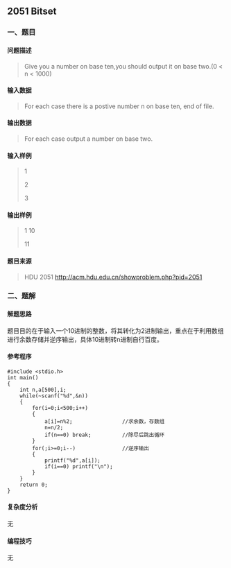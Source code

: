 ## 2051 Bitset

### 一、题目

#### 问题描述

> Give you a number on base ten,you should output it on base two.(0 < n < 1000) 

#### 输入数据

> For each case there is a postive number n on base ten, end of file.

#### 输出数据

> For each case output a number on base two.

#### 输入样例

> 1 
>
> 2
>
> 3

#### 输出样例

> 1
> 10
>
> 11

#### 题目来源

> HDU 2051 http://acm.hdu.edu.cn/showproblem.php?pid=2051

### 二、题解

#### 解题思路

题目目的在于输入一个10进制的整数，将其转化为2进制输出，重点在于利用数组进行余数存储并逆序输出，具体10进制转n进制自行百度。

#### 参考程序

```
#include <stdio.h>
int main()
{
    int n,a[500],i;
    while(~scanf("%d",&n))
    {
        for(i=0;i<500;i++)
        {
            a[i]=n%2;                //求余数，存数组
            n=n/2;
            if(n==0) break;          //除尽后跳出循环
        }
        for(;i>=0;i--)               //逆序输出
        {
            printf("%d",a[i]);
            if(i==0) printf("\n");
        }
    }
    return 0;
}
```

#### 复杂度分析

无

#### 编程技巧

无